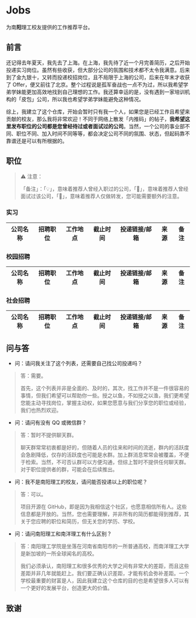 # Jobs

为南**阳**理工校友提供的工作推荐平台。

## 前言

还记得去年夏天，我先去了上海。在上海，我先待了近一个月完善简历，之后开始投递实习岗位。虽然有些收获，但大部分公司的氛围和技术都不太令我满意。后来到了金九银十，又转而投递校招岗位，且不局限于上海的公司，后来在年末才收获了 Offer，便又前往了北京。整个过程说是孤军奋战也一点不为过，所以我希望学弟学妹能更加高效地找到自己理想的工作。我还算幸运的是，没有遇到一家培训机构的「皮包」公司，所以我也希望学弟学妹能避免这种情况。

综上，我建立了这个仓库，开始会暂时只有我一个人，如果您是已经工作且希望来贡献的校友，那么我将非常欢迎！不同于网络上散发「内推码」的帖子，**我希望这里发布职位的公司都是您曾经待过或者面试过的公司**。当然，一个公司的事业部不同、职位不同、加入时间不同等等，都会决定公司不同的氛围、状态，但起码靠不靠谱还是可以有所根据的。

## 职位

> ⚠️ 注意：
>
> 「备注」：「💡」，意味着推荐人曾经入职过的公司，「📌」，意味着推荐人曾经面试过该公司，「🔎」，意味着推荐人仅做转发，您可能需要额外的注意。

### 实习

| 公司名称 | 招聘职位 | 工作地点 | 截止时间 | 投递链接/邮箱 | 来源 | 备注 |
|:-----:|:-----:|:-----:|:-----:|:-----:|:-----:|:-----:|

### 校园招聘

| 公司名称 | 招聘职位 | 工作地点 | 截止时间 | 投递链接/邮箱 | 来源 | 备注 |
|:-----:|:-----:|:-----:|:-----:|:-----:|:-----:|:-----:|

### 社会招聘

| 公司名称 | 招聘职位 | 工作地点 | 截止时间 | 投递链接/邮箱 | 来源 | 备注 |
|:-----:|:-----:|:-----:|:-----:|:-----:|:-----:|:-----:|

## 问与答

- 问：请问我关注了这个列表，还需要自己找公司投递吗？

> 答：需要。
>
> 首先，这个列表并非是全面的、及时的，其次，找工作并不是一件很容易的事情，但我们希望可以帮助你一些。授之以鱼，不如授之以渔，我们更希望您能主动寻找岗位，掌握主动权，如果您愿意与我们分享您的职位或经验，我们也热烈欢迎。

- 问：请问有没有 QQ 或微信群？

> 答：暂时不提供聊天群。
> 
> 聊天群常常初衷都是好的，但随着人员的往来和时间的流逝，群内的活跃度会急剧降低，仅存的活跃度也可能是水群。加上群消息常常会被覆盖，不便于检索。当然，不可否认群可以方便沟通，但综上暂时不提供任何聊天群。对于职位提供者的群，可能会在后续推出。

- 问：我不是南阳理工的校友，请问能否投递以上的职位呢？

> 答：可以。
> 
> 项目开源在 GitHub，即是因为我相信这个社区，也愿意相信所有人。这些信息都是开放的。当然，您也需要理解，并非所有的简历都能得到推荐，其关于您应聘的职位和简历，但无关您的学历、学校。

- 问：请问南阳理工和南洋理工有什么区别？

> 答：南阳理工学院是坐落在河南省南阳市的一所普通高校，而南洋理工大学是新加坡的一所全球闻名的高校。
> 
> 我们必须承认，南阳理工和很多优秀的大学之间有非常大的差距，而且这些差距并非几年就能赶上。我们要正确认识差距，才能有机会弥补差距。一个学校最重要的财富是人，因此我建立这个仓库的目的也是希望很多人可以有一个更好的发展平台，创造更大的价值。

## 致谢
